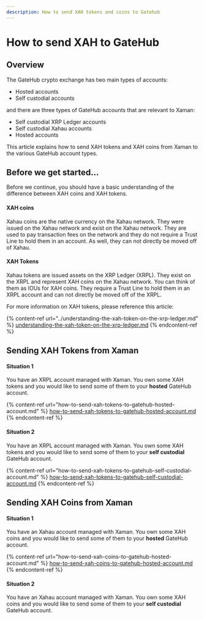 ```yaml
---
description: How to send XAH tokens and coins to Gatehub
---
```


# How to send XAH to GateHub

## Overview

The GateHub crypto exchange has two main types of accounts:

* Hosted accounts
* Self custodial accounts

and there are three types of GateHub accounts that are relevant to Xaman:

* Self custodial XRP Ledger accounts
* Self custodial Xahau accounts
* Hosted accounts

This article explains how to send XAH tokens and XAH coins from Xaman to the various GateHub account types.

## Before we get started...

Before we continue, you should have a basic understanding of the difference between XAH coins and XAH tokens.

#### XAH coins

Xahau coins are the native currency on the Xahau network. They were issued on the Xahau network and exist on the Xahau network. They are used to pay transaction fees on the network and they do not require a Trust Line to hold them in an account. As well, they can not directly be moved off of Xahau.

#### XAH Tokens

Xahau tokens are issued assets on the XRP Ledger (XRPL).  They exist on the XRPL and represent XAH coins on the Xahau network. You can think of them as IOUs for XAH coins. They require a Trust Line to hold them in an XRPL account and can not directly be moved off of the XRPL.

For more information on XAH tokens, please reference this article:

{% content-ref url="../understanding-the-xah-token-on-the-xrp-ledger.md" %}
[understanding-the-xah-token-on-the-xrp-ledger.md](../understanding-the-xah-token-on-the-xrp-ledger.md)
{% endcontent-ref %}

## Sending XAH Tokens from Xaman

#### Situation 1

You have an XRPL account managed with Xaman. You own some XAH tokens and you would like to send some of them to your **hosted** GateHub account.

{% content-ref url="how-to-send-xah-tokens-to-gatehub-hosted-account.md" %}
[how-to-send-xah-tokens-to-gatehub-hosted-account.md](how-to-send-xah-tokens-to-gatehub-hosted-account.md)
{% endcontent-ref %}

#### Situation 2

You have an XRPL account managed with Xaman. You own some XAH tokens and you would like to send some of them to your **self custodial** GateHub account.

{% content-ref url="how-to-send-xah-tokens-to-gatehub-self-custodial-account.md" %}
[how-to-send-xah-tokens-to-gatehub-self-custodial-account.md](how-to-send-xah-tokens-to-gatehub-self-custodial-account.md)
{% endcontent-ref %}

## Sending XAH Coins from Xaman

#### Situation 1

You have an Xahau account managed with Xaman. You own some XAH coins and you would like to send some of them to your **hosted** GateHub account.

{% content-ref url="how-to-send-xah-coins-to-gatehub-hosted-account.md" %}
[how-to-send-xah-coins-to-gatehub-hosted-account.md](how-to-send-xah-coins-to-gatehub-hosted-account.md)
{% endcontent-ref %}

#### Situation 2

You have an Xahau account managed with Xaman. You own some XAH coins and you would like to send some of them to your **self custodial** GateHub account.
